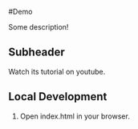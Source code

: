 #Demo

Some description!

## Subheader

Watch its tutorial on youtube.

## Local Development

1. Open index.html in your browser.
